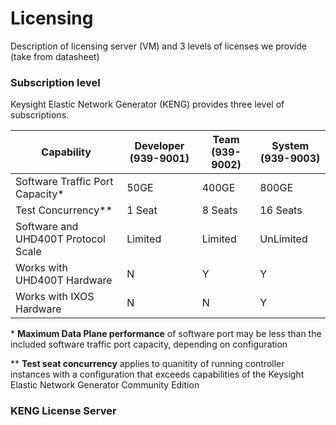 # Licensing 

Description of licensing server (VM) and 3 levels of licenses we provide (take from datasheet)
### Subscription level
Keysight Elastic Network Generator (KENG) provides three level of subscriptions.


  | Capability                          | Developer (939-9001) | Team  (939-9002)               | System (939-9003)                   |
  |-------------------------------------|----------------------|--------------------------------|-------------------------------------|
  | Software Traffic Port Capacity*     |  50GE                |  400GE                         | 800GE                               |
  | Test Concurrency**                  |  1 Seat              |  8 Seats                       | 16 Seats                            |
  | Software and UHD400T Protocol Scale |  Limited             |  Limited                       | UnLimited                           |
  | Works with UHD400T Hardware         |  N                   |  Y                             | Y                                   |
  | Works with IXOS Hardware            |  N                   |  N                             | Y                                   |

 \* **Maximum Data Plane performance** of software port may be less than the included software traffic port capacity, depending on configuration

 \*\* **Test seat concurrency** applies to quanitity of running controller instances with a configuration that exceeds capabilities of the Keysight Elastic Network Generator Community Edition

 ### KENG License Server

 



